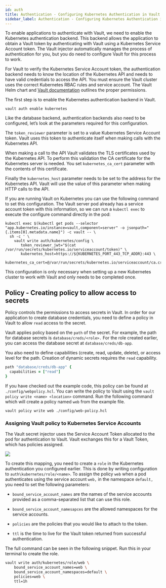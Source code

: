 ```yaml
---
id: auth
title: Authentication - Configuring Kubernetes Authentication in Vault
sidebar_label: Authentication - Configuring Kubernetes Authentication in Vault
---
```


To enable applications to authenticate with Vault, we need to enable the Kubernetes authentication backend. This backend allows the application to obtain a Vault token by authenticating with Vault using a Kubernetes Service Account token. The Vault injector automatically manages the process of authentication for you, but you do need to configure Vault for this process to work.

For Vault to verify the Kubernetes Service Account token, the authentication backend needs to know the location of the Kubernetes API and needs to have valid credentials to access the API. You must ensure the Vault cluster uses the correct Kubernetes RBAC rules and service account. The Vault Helm chart and [Vault documentation](https://www.vaultproject.io/docs/auth/kubernetes.html) outlines the proper permissions.

The first step is to enable the Kubernetes authentication backend in Vault.

```shell
vault auth enable kubernetes
```

<Terminal target="tools.container.shipyard.run" shell="/bin/bash" workdir="/files" user="root" />

Like the database backend, authentication backends also need to be configured, let’s look at the parameters required for this configuration.

The `token_reviewer` parameter is set to a value Kubernetes Service Account token. Vault uses this token to authenticate itself when making calls with the Kubernetes API.

When making a call to the API Vault validates the TLS certificates used by the Kubernetes API. To perform this validation the CA certificate for the Kubernetes server is needed. You set `kubernetes_ca_cert` parameter with the contents of this certificate.

Finally the `kubernetes_host` parameter needs to be set to the address for the Kubernetes API. Vault will use the value of this parameter when making HTTP calls to the API.

If you are running Vault on Kubernetes you can use the following command to set this configuration. The Vault server pod already has a service account token with this information, so we can run a `kubectl exec` to execute the configure command directly in the pod:

```
kubectl exec $(kubectl get pods --selector "app.kubernetes.io/instance=vault,component=server" -o jsonpath="{.items[0].metadata.name}") -c vault -- \
  sh -c ' \
    vault write auth/kubernetes/config \
       token_reviewer_jwt="$(cat /var/run/secrets/kubernetes.io/serviceaccount/token)" \
       kubernetes_host=https://${KUBERNETES_PORT_443_TCP_ADDR}:443 \
       kubernetes_ca_cert=@/var/run/secrets/kubernetes.io/serviceaccount/ca.crt'
```

This configuration is only necessary when setting up a new Kubernetes cluster to work with Vault and only needs to be completed once.

<Terminal target="tools.container.shipyard.run" shell="/bin/bash" workdir="/files" user="root" />

## Policy - Creating policy to allow access to secrets

Policy controls the permissions to access secrets in Vault. In order for our application to create database credentials, you need to define a policy in Vault to allow `read` access to the secret.

Vault applies policy based on the `path` of the secret. For example, the path for database secrets is `database/creds/<role>.` For the role created earlier, you can access the database secret at  `database/creds/db-app`. 

You also need to define capabilities (create, read, update, delete), or access level for the path. Creation of dynamic secrets requires the `read` capability.

```ruby
path "database/creds/db-app" {
  capabilities = ["read"]
}
```

If you have checked out the example code, this policy can be found at `./config/webpolicy.hcl`. You can write the policy to Vault using the `vault policy write <name> <location>` command. Run the following command which will create a policy named `web` from the example file.

```shell
vault policy write web ./config/web-policy.hcl
```

<Terminal target="tools.container.shipyard.run" shell="/bin/bash" workdir="/files" user="root" />

### Assigning Vault policy to Kubernetes Service Accounts 

The Vault secret injector uses the Service Account Token allocated to the pod for authentication to Vault. Vault exchanges this for a Vault Token, which has policies assigned. 

![](https://www.datocms-assets.com/2885/1576778470-vault-k8s-auth.png)

To create this mapping, you need to create a `role` in the Kubernetes authentication you configured earlier. This is done by writing configuration to `auth\kubernetes/role/<name>`. To assign the policy `web` when a pod authenticates using the service account `web,` in the namespace `default,` you need to set the following parameters:

* `bound_service_account_names` are the names of the service accounts provided as a comma-separated list that can use this role.

* `bound_service_account_namesapces` are the allowed namespaces for the service accounts.

* `policies` are the policies that you would like to attach to the token.

* `ttl` is the time to live for the Vault token returned from successful authentication.

The full command can be seen in the following snippet. Run this in your terminal to create the role.

```bash
vault write auth/kubernetes/role/web \
    bound_service_account_names=web \
    bound_service_account_namespaces=default \
    policies=web \
    ttl=1h
```

<Terminal target="tools.container.shipyard.run" shell="/bin/bash" workdir="/files" user="root" />